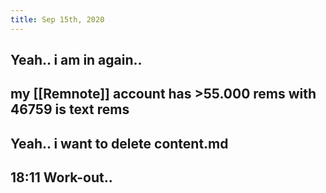 ```yaml
---
title: Sep 15th, 2020
---
```


## Yeah.. i am in again..
## my [[Remnote]] account has >55.000 rems with 46759 is text rems
## Yeah.. i want to delete content.md
## 18:11 Work-out..
